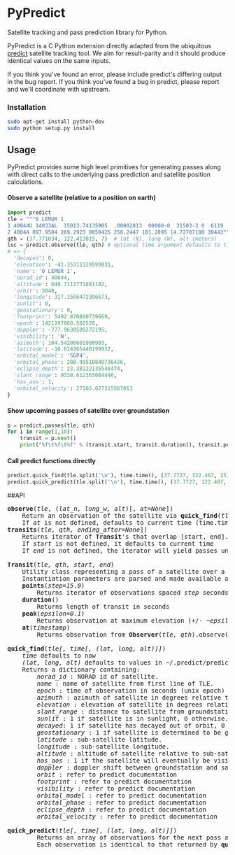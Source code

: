 PyPredict
=======

Satellite tracking and pass prediction library for Python.

PyPredict is a C Python extension directly adapted from the ubiquitous [predict](http://www.qsl.net/kd2bd/predict.html) satellite tracking tool.
We aim for result-parity and it should produce identical values on the same inputs.

If you think you've found an error, please include predict's differing output in the bug report.
If you think you've found a bug in predict, please report and we'll coordinate with upstream.
### Installation

```bash
sudo apt-get install python-dev
sudo python setup.py install
```

## Usage

PyPredict provides some high level primitives for generating passes along with direct calls to the underlying pass prediction and satellite position calculations.

#### Observe a satellite (relative to a position on earth)

```python
import predict
tle = """0 LEMUR 1
1 40044U 14033AL  15013.74135905  .00002013  00000-0  31503-3 0  6119
2 40044 097.9584 269.2923 0059425 258.2447 101.2095 14.72707190 30443"""
qth = (37.771034, 122.413815, 7)  # lat (N), long (W), alt (meters)
loc = predict.observe(tle, qth) # optional time argument defaults to time.time()
# => {
  'decayed': 0,
  'elevation': -41.35311129599831,
  'name': '0 LEMUR 1',
  'norad_id': 40044,
  'altitude': 640.7111771881182,
  'orbit': 3048,
  'longitude': 317.1566472306673,
  'sunlit': 0,
  'geostationary': 0,
  'footprint': 5492.870800739669,
  'epoch': 1421197860.582528,
  'doppler': -777.9630509272195,
  'visibility': 'N',
  'azimuth': 104.54206601988983,
  'latitude': -10.614365448199932,
  'orbital_model': 'SGP4',
  'orbital_phase': 208.99510848736426,
  'eclipse_depth': 23.38122135548474,
  'slant_range': 9338.612365004446,
  'has_aos': 1,
  'orbital_velocity': 27165.627315567013
}
```

#### Show upcoming passes of satellite over groundstation

```python
p = predict.passes(tle, qth)
for i in range(1,10):
	transit = p.next()
	print("%f\t%f\t%f" % (transit.start, transit.duration(), transit.peak()['elevation']))
```

#### Call predict functions directly

```python
predict.quick_find(tle.split('\n'), time.time(), (37.7727, 122.407, 25))
predict.quick_predict(tle.split('\n'), time.time(), (37.7727, 122.407, 25))
```

##API

<pre>
<b>observe</b>(<i>tle</i>, (<i>lat_n, long_w, alt</i>)[, <i>at=None</i>])  
    Return an observation of the satellite via <b>quick_find</b>(<i>tle, time, qth</i>)  
    If <i>at</i> is not defined, defaults to current time (time.time())
<b>transits</b>(<i>tle, qth, ending_after=None</i>])  
    Returns iterator of <b>Transit</b>'s that overlap [start, end].
    If <i>start</i> is not defined, it defaults to current time  
    If <i>end</i> is not defined, the iterator will yield passes until the orbit decays  

<b>Transit</b>(<i>tle, qth, start, end</i>)  
    Utility class representing a pass of a satellite over a groundstation.
    Instantiation parameters are parsed and made available as fields.
    <b>points</b>(<i>step=15.0</i>)
        Returns iterator of observations spaced <i>step</i> seconds apart.
    <b>duration</b>()  
        Returns length of transit in seconds
    <b>peak</b>(<i>epsilon=0.1</i>)  
        Returns observation at maximum elevation (+/- ~<i>epsilon</i> seconds)
    <b>at</b>(<i>timestamp</i>)  
        Returns observation from <b>Observer</b>(<i>tle, qth</i>).observe(<i>timestamp</i>)

<b>quick_find</b>(<i>tle[, time[, (lat, long, alt)]]</i>)  
    <i>time</i> defaults to now   
    <i>(lat, long, alt)</i> defaults to values in ~/.predict/predict.qth  
    Returns a dictionary containing:  
        <i>norad_id</i> : NORAD id of satellite.  
        <i>name</i> : name of satellite from first line of TLE.  
        <i>epoch</i> : time of observation in seconds (unix epoch)  
        <i>azimuth</i> : azimuth of satellite in degrees relative to groundstation.  
        <i>elevation</i> : elevation of satellite in degrees relative to groundstation.  
        <i>slant_range</i> : distance to satellite from groundstation in meters.  
        <i>sunlit</i> : 1 if satellite is in sunlight, 0 otherwise.  
        <i>decayed</i>: 1 if satellite has decayed out of orbit, 0 otherwise.  
        <i>geostationary</i> : 1 if satellite is determined to be geostationary, 0 otherwise.  
        <i>latitude</i> : sub-satellite latitude.  
        <i>longitude</i> : sub-satellite longitude.  
        <i>altitude</i> : altitude of satellite relative to sub-satellite latitude, longitude.  
        <i>has_aos</i> : 1 if the satellite will eventually be visible from the groundstation  
        <i>doppler</i> : doppler shift between groundstation and satellite.  
        <i>orbit</i> : refer to predict documentation  
        <i>footprint</i> : refer to predict documentation  
        <i>visibility</i> : refer to predict documentation  
        <i>orbital_model</i> : refer to predict documentation  
        <i>orbital_phase</i> : refer to predict documentation  
        <i>eclipse_depth</i> : refer to predict documentation  
        <i>orbital_velocity</i> : refer to predict documentation  
        
<b>quick_predict</b>(<i>tle[, time[, (lat, long, alt)]]</i>)  
        Returns an array of observations for the next pass as calculated by predict.
        Each observation is identical to that returned by <b>quick_find</b>.
</pre>
